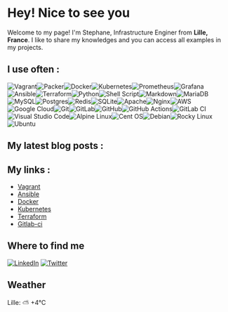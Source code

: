 # Hey! Nice to see you

Welcome to my page!
I'm Stephane, Infrastructure Enginer from **Lille, France**. I like to share my knowledges and you can access all examples in my projects.

## I use often :

![Vagrant](https://img.shields.io/badge/vagrant-%231563FF.svg?style=for-the-badge&logo=vagrant&logoColor=white)![Packer](https://img.shields.io/badge/packer-%23E7EEF0.svg?style=for-the-badge&logo=packer&logoColor=%2302A8EF)![Docker](https://img.shields.io/badge/docker-%230db7ed.svg?style=for-the-badge&logo=docker&logoColor=white)![Kubernetes](https://img.shields.io/badge/kubernetes-%23326ce5.svg?style=for-the-badge&logo=kubernetes&logoColor=white)![Prometheus](https://img.shields.io/badge/Prometheus-E6522C?style=for-the-badge&logo=Prometheus&logoColor=white)![Grafana](https://img.shields.io/badge/grafana-%23F46800.svg?style=for-the-badge&logo=grafana&logoColor=white)![Ansible](https://img.shields.io/badge/ansible-%231A1918.svg?style=for-the-badge&logo=ansible&logoColor=white)![Terraform](https://img.shields.io/badge/terraform-%235835CC.svg?style=for-the-badge&logo=terraform&logoColor=white)![Python](https://img.shields.io/badge/python-3670A0?style=for-the-badge&logo=python&logoColor=ffdd54)![Shell Script](https://img.shields.io/badge/shell_script-%23121011.svg?style=for-the-badge&logo=gnu-bash&logoColor=white)![Markdown](https://img.shields.io/badge/markdown-%23000000.svg?style=for-the-badge&logo=markdown&logoColor=white)![MariaDB](https://img.shields.io/badge/MariaDB-003545?style=for-the-badge&logo=mariadb&logoColor=white)![MySQL](https://img.shields.io/badge/mysql-%2300f.svg?style=for-the-badge&logo=mysql&logoColor=white)![Postgres](https://img.shields.io/badge/postgres-%23316192.svg?style=for-the-badge&logo=postgresql&logoColor=white)![Redis](https://img.shields.io/badge/redis-%23DD0031.svg?style=for-the-badge&logo=redis&logoColor=white)![SQLite](https://img.shields.io/badge/sqlite-%2307405e.svg?style=for-the-badge&logo=sqlite&logoColor=white)![Apache](https://img.shields.io/badge/apache-%23D42029.svg?style=for-the-badge&logo=apache&logoColor=white)![Nginx](https://img.shields.io/badge/nginx-%23009639.svg?style=for-the-badge&logo=nginx&logoColor=white)![AWS](https://img.shields.io/badge/AWS-%23FF9900.svg?style=for-the-badge&logo=amazon-aws&logoColor=white)![Google Cloud](https://img.shields.io/badge/GoogleCloud-%234285F4.svg?style=for-the-badge&logo=google-cloud&logoColor=white)![Git](https://img.shields.io/badge/git-%23F05033.svg?style=for-the-badge&logo=git&logoColor=white)![GitLab](https://img.shields.io/badge/gitlab-%23181717.svg?style=for-the-badge&logo=gitlab&logoColor=white)![GitHub](https://img.shields.io/badge/github-%23121011.svg?style=for-the-badge&logo=github&logoColor=white)![GitHub Actions](https://img.shields.io/badge/github%20actions-%232671E5.svg?style=for-the-badge&logo=githubactions&logoColor=white)![GitLab CI](https://img.shields.io/badge/gitlab%20ci-%23181717.svg?style=for-the-badge&logo=gitlab&logoColor=white)![Visual Studio Code](https://img.shields.io/badge/Visual%20Studio%20Code-0078d7.svg?style=for-the-badge&logo=visual-studio-code&logoColor=white)![Alpine Linux](https://img.shields.io/badge/Alpine_Linux-%230D597F.svg?style=for-the-badge&logo=alpine-linux&logoColor=white)![Cent OS](https://img.shields.io/badge/cent%20os-002260?style=for-the-badge&logo=centos&logoColor=F0F0F0)![Debian](https://img.shields.io/badge/Debian-D70A53?style=for-the-badge&logo=debian&logoColor=white)![Rocky Linux](https://img.shields.io/badge/-Rocky%20Linux-%2310B981?style=for-the-badge&logo=rockylinux&logoColor=white)![Ubuntu](https://img.shields.io/badge/Ubuntu-E95420?style=for-the-badge&logo=ubuntu&logoColor=white)
## My latest blog posts :


## My links :

* [Vagrant](https://blog.stephane-robert.info/tags/vagrant/)
* [Ansible](https://blog.stephane-robert.info/post/introduction-ansible/)
* [Docker](https://blog.stephane-robert.info/tags/docker/)
* [Kubernetes](https://blog.stephane-robert.info/tags/kubernetes/)
* [Terraform](https://blog.stephane-robert.info/tags/terraform/)
* [Gitlab-ci](https://blog.stephane-robert.info/tags/gitlab/)

## Where to find me

[![LinkedIn](https://img.shields.io/badge/linkedin-%230077B5.svg?style=for-the-badge&logo=linkedin&logoColor=white)](https://www.linkedin.com/in/stephanerobert1/) [![Twitter](https://img.shields.io/badge/Twitter-%231DA1F2.svg?style=for-the-badge&logo=Twitter&logoColor=white)](https://twitter.com/RobertStphane19/)

## Weather
Lille: ⛅️  +4°C
